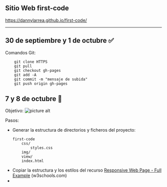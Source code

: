 ## Sitio Web first-code
https://dannylarrea.github.io/first-code/
- - - -
## 30 de septiembre y 1 de octubre :white_check_mark:
Comandos Git:
```git
    git clone HTTPS
    git pull
    git checkout gh-pages 
    git add -A
    git commit -m "mensaje de subida"
    git push origin gh-pages
```

## 7 y 8 de octubre :mega:
Objetivo:
![picture alt](https://raw.githubusercontent.com/dannylarrea/reread-php/master/BackupRandom/form.png "formulario: autor y país")

Pasos:
- Generar la estructura de directorios y ficheros del proyecto:
    ```
    first-code
        css/
            styles.css
        img/
        view/
        index.html
    ```
- Copiar la estructura y los estilos del recurso [Responsive Web Page - Full Example](https://dannylarrea.github.io/reread "código fuente") (w3schools.com)
- 